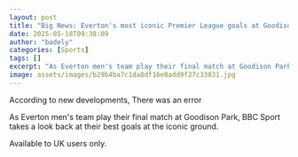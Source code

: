 ```yaml
---
layout: post
title: "Big News: Everton's most iconic Premier League goals at Goodison"
date: 2025-05-18T09:38:09
author: "badely"
categories: [Sports]
tags: []
excerpt: "As Everton men's team play their final match at Goodison Park, BBC Sport takes a look back at their best goals at the iconic ground."
image: assets/images/b29b4ba7c1da8df16e0add9f27c33831.jpg
---
```


According to new developments, There was an error

As Everton men's team play their final match at Goodison Park, BBC Sport takes a look back at their best goals at the iconic ground.

Available to UK users only.

